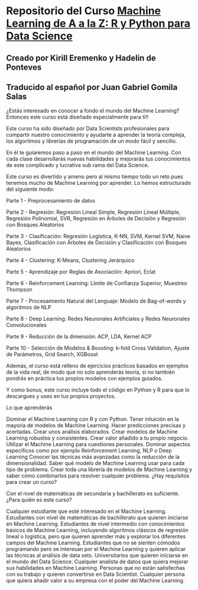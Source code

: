 # Repositorio del Curso [Machine Learning de A a la Z: R y Python para Data Science](https://www.udemy.com/draft/2241862/?couponCode=GITHUB_PROMO_JB)
## Creado por  Kirill Eremenko y Hadelin de Ponteves
## Traducido al español por Juan Gabriel Gomila Salas


¿Estás interesado en conocer a fondo el mundo del Machine Learning? Entonces este curso está diseñado especialmente para ti!!

Este curso ha sido diseñado por Data Scientists profesionales para compartir nuestro conocimiento y ayudarte a aprender la teoría compleja, los algoritmos y librerías de programación de un modo fácil y sencillo.

En él te guiaremos paso a paso en el mundo del Machine Learning. Con cada clase desarrollarás nuevas habilidades y mejorarás tus conocimientos de este complicado y lucrativa sub rama del Data Science.

Este curso es divertido y ameno pero al mismo tiempo todo un reto pues tenemos mucho de Machine Learning por aprender. Lo hemos estructurado del siguiente modo:

Parte 1 - Preprocesamiento de datos

Parte 2 - Regresión: Regresión Lineal Simple, Regresión Lineal Múltiple, Regresión Polinomial, SVR, Regresión en Árboles de Decisión y Regresión con Bosques Aleatorios

Parte 3 - Clasificación: Regresión Logística, K-NN, SVM, Kernel SVM, Naive Bayes, Clasificación con Árboles de Decisión y Clasificación con Bosques Aleatorios

Parte 4 - Clustering: K-Means,  Clustering Jerárquico

Parte 5 - Aprendizaje por Reglas de Asociación: Apriori, Eclat

Parte 6 - Reinforcement Learning: Límite de Confianza Superior, Muestreo Thompson

Parte 7 - Procesamiento Natural del Lenguaje: Modelo de Bag-of-words  y algoritmos de NLP

Parte 8 - Deep Learning: Redes Neuronales Artificiales y Redes Neuronales Convolucionales

Parte 9 - Reducción de la dimensión: ACP, LDA, Kernel ACP

Parte 10 - Selección de Modelos & Boosting: k-fold Cross Validation, Ajuste de Parámetros, Grid Search, XGBoost

Además, el curso está relleno de ejercicios prácticos basados en ejemplos de la vida real, de modo que no solo aprenderás teoría, si no también pondrás en práctica tus propios modelos con ejemplos guiados.

Y como bonus, este curso incluye todo el código en Python y R para que lo descargues y uses en tus propios proyectos.

Lo que aprenderás

Dominar el Machine Learning con R y con Python.
Tener intuición en la mayoría de modelos de Machine Learning.
Hacer predicciones precisas y acertadas.
Crear unos análisis elaborados.
Crear modelos de Machine Learning robustos y consistentes.
Crear valor añadido a tu propio negocio.
Utilizar el Machine Learning para cuestiones personales.
Dominar aspectos específicos como por ejemplo Reinforcement Learning, NLP o Deep Learning
Conocer las técnicas más avanzadas como la reducción de la dimensionalidad.
Saber qué modelo de Machine Learning usar para cada tipo de problema.
Crear toda una librería de modelos de Machine Learning y saber cómo combinarlos para resolver cualquier problema.
¿Hay requisitos para crear un curso?

Con el nivel de matemáticas de secundaria y bachillerato es suficiente.
¿Para quién es este curso?

Cualquier estudiante que esté interesado en el Machine Learning.
Estudiantes con nivel de matemáticas de bachillerato que quieren iniciarse en Machine Learning.
Estudiantes de nivel intermedio con conocimientos básicos de Machine Learning, incluyendo algoritmos clásicos de regresión lineal o logística, pero que quieren aprender más y explorar los diferentes campos del Machine Learning.
Estudiantes que no se sienten cómodos programando pero se interesan por el Machine Learning y quieren aplicar las técnicas al análisis de data sets.
Universitarios que quieren iniciarse en el mundo del Data Science.
Cualquier analista de datos que quiera mejorar sus habilidades en Machine Learning.
Personas que no están satisfechas con su trabajo y quieren convertirse en Data Scientist.
Cualquier persona que quiera añadir valor a su empresa con el poder del Machine Learning.
